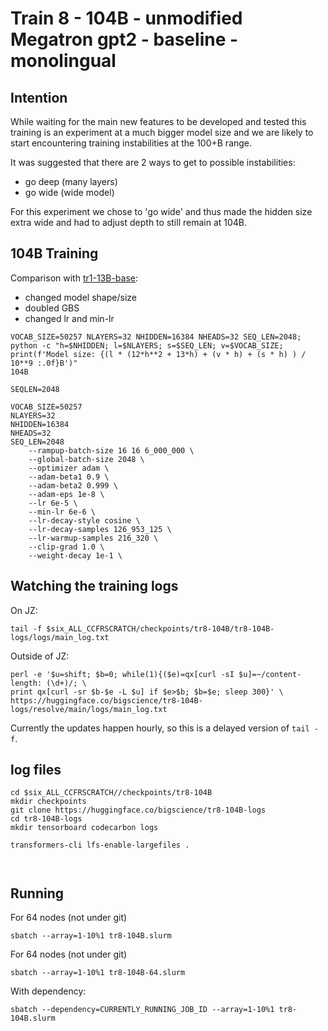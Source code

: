 # Train 8 - 104B - unmodified Megatron gpt2 - baseline - monolingual

## Intention

While waiting for the main new features to be developed and tested this training is an experiment at a much bigger model size and we are likely to start encountering training instabilities at the 100+B range.

It was suggested that there are 2 ways to get to possible instabilities:
- go deep (many layers)
- go wide (wide model)

For this experiment we chose to 'go wide' and thus made the hidden size extra wide and had to adjust depth to still remain at 104B.


## 104B Training

Comparison with [tr1-13B-base](../tr1-13B-base):
- changed model shape/size
- doubled GBS
- changed lr and min-lr


```
VOCAB_SIZE=50257 NLAYERS=32 NHIDDEN=16384 NHEADS=32 SEQ_LEN=2048; python -c "h=$NHIDDEN; l=$NLAYERS; s=$SEQ_LEN; v=$VOCAB_SIZE; print(f'Model size: {(l * (12*h**2 + 13*h) + (v * h) + (s * h) ) / 10**9 :.0f}B')"
104B
```

```
SEQLEN=2048

VOCAB_SIZE=50257
NLAYERS=32
NHIDDEN=16384
NHEADS=32
SEQ_LEN=2048
    --rampup-batch-size 16 16 6_000_000 \
    --global-batch-size 2048 \
    --optimizer adam \
    --adam-beta1 0.9 \
    --adam-beta2 0.999 \
    --adam-eps 1e-8 \
    --lr 6e-5 \
    --min-lr 6e-6 \
    --lr-decay-style cosine \
    --lr-decay-samples 126_953_125 \
    --lr-warmup-samples 216_320 \
    --clip-grad 1.0 \
    --weight-decay 1e-1 \
```



## Watching the training logs

On JZ:
```
tail -f $six_ALL_CCFRSCRATCH/checkpoints/tr8-104B/tr8-104B-logs/logs/main_log.txt
```

Outside of JZ:
```
perl -e '$u=shift; $b=0; while(1){($e)=qx[curl -sI $u]=~/content-length: (\d+)/; \
print qx[curl -sr $b-$e -L $u] if $e>$b; $b=$e; sleep 300}' \
https://huggingface.co/bigscience/tr8-104B-logs/resolve/main/logs/main_log.txt
```
Currently the updates happen hourly, so this is a delayed version of `tail -f`.


## log files

```
cd $six_ALL_CCFRSCRATCH//checkpoints/tr8-104B
mkdir checkpoints
git clone https://huggingface.co/bigscience/tr8-104B-logs
cd tr8-104B-logs
mkdir tensorboard codecarbon logs

transformers-cli lfs-enable-largefiles .



```




## Running

For 64 nodes (not under git)

```
sbatch --array=1-10%1 tr8-104B.slurm
```

For 64 nodes (not under git)
```
sbatch --array=1-10%1 tr8-104B-64.slurm
```

With dependency:

```
sbatch --dependency=CURRENTLY_RUNNING_JOB_ID --array=1-10%1 tr8-104B.slurm
```
